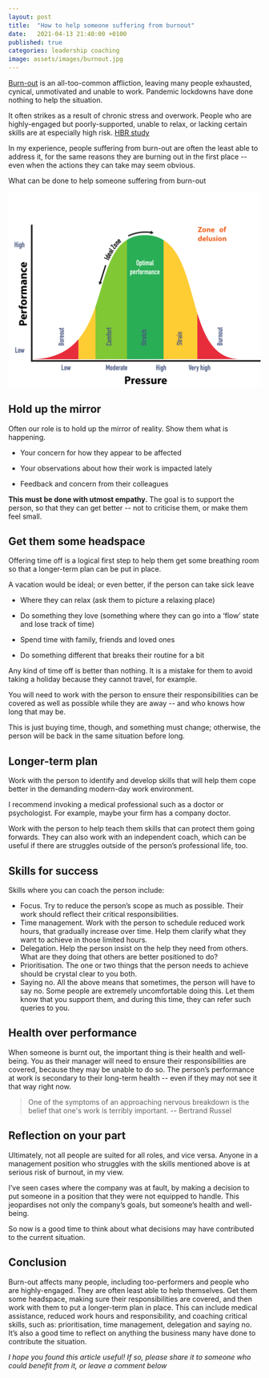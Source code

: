 ```yaml
---
layout: post
title:  "How to help someone suffering from burnout"
date:   2021-04-13 21:40:00 +0100
published: true
categories: leadership coaching
image: assets/images/burnout.jpg
---
```



[Burn-out](https://www.psychologytoday.com/us/basics/burnout) is an all-too-common affliction, leaving many people exhausted, cynical, unmotivated and unable to work. Pandemic lockdowns have done nothing to help the situation.

It often strikes as a result of chronic stress and overwork. People who are highly-engaged but poorly-supported, unable to relax, or lacking certain skills are at especially high risk. [HBR study](https://hbr.org/2018/02/1-in-5-highly-engaged-employees-is-at-risk-of-burnout)

In my experience, people suffering from burn-out are often the least able to address it, for the same reasons they are burning out in the first place -- even when the actions they can take may seem obvious.

What can be done to help someone suffering from burn-out

![Stress versus performance curve](/assets/images/stress-curve.png)

## Hold up the mirror

Often our role is to hold up the mirror of reality. Show them what is happening.

- Your concern for how they appear to be affected 

- Your observations about how their work is impacted lately

- Feedback and concern from their colleagues

**This must be done with utmost empathy.** The goal is to support the person, so that they can get better --  not to criticise them, or make them feel small.

## Get them some headspace

Offering time off is a logical first step to help them get some breathing room so that a longer-term plan can be put in place.

A vacation would be ideal; or even better, if the person can take sick leave

- Where they can relax (ask them to picture a relaxing place)

- Do something they love (something where they can go into a ‘flow’ state and lose track of time)

- Spend time with family, friends and loved ones

- Do something different that breaks their routine for a bit

Any kind of time off is better than nothing. It is a mistake for them to avoid taking a holiday because they cannot travel, for example.

You will need to work with the person to ensure their responsibilities can be covered as well as possible while they are away -- and who knows how long that may be.

This is just buying time, though, and something must change; otherwise, the person will be back in the same situation before long.

## Longer-term plan

Work with the person to identify and develop skills that will help them cope better in the demanding modern-day work environment.

I recommend invoking a medical professional such as a doctor or psychologist. For example, maybe your firm has a company doctor.

Work with the person to help teach them skills that can protect them going forwards. They can also work with an independent coach, which can be useful if there are struggles outside of the person’s professional life, too.

## Skills for success

Skills where you can coach the person include:

- Focus. Try to reduce the person’s scope as much as possible. Their work should reflect their critical responsibilities.
- Time management. Work with the person to schedule reduced work hours, that gradually increase over time. Help them clarify what they want to achieve in those limited hours.
- Delegation. Help the person insist on the help they need from others. What are they doing that others are better positioned to do?
- Prioritisation. The one or two things that the person needs to achieve should be crystal clear to you both.
- Saying no. All the above means that sometimes, the person will have to say no. Some people are extremely uncomfortable doing this. Let them know that you support them, and during this time, they can refer such queries to you.

## Health over performance 

When someone is burnt out, the important thing is their health and well-being. You as their manager will need to ensure their responsibilities are covered, because they may be unable to do so. The person’s performance at work is secondary to their long-term health -- even if they may not see it that way right now.

> One of the symptoms of an approaching nervous breakdown is the belief that one's work is terribly important. -- Bertrand Russel

## Reflection on your part

Ultimately, not all people are suited for all roles, and vice versa. Anyone in a management position who struggles with the skills mentioned above is at serious risk of burnout, in my view.

I’ve seen cases where the company was at fault, by making a decision to put someone in a position that they were not equipped to handle. This jeopardises not only the company’s goals, but someone’s health and well-being.

So now is a good time to think about what decisions may have contributed to the current situation.

## Conclusion

Burn-out affects many people, including too-performers and people who are highly-engaged. They are often least able to help themselves. Get them some headspace, making sure their responsibilities are covered, and then work with them to put a longer-term plan in place. This can include medical assistance, reduced  work hours and responsibility, and coaching critical skills, such as: prioritisation, time management, delegation and saying no. It’s also a good time to reflect on anything the business many have done to contribute the situation.

*I hope you found this article useful! If so, please share it to someone who could benefit from it, or leave a comment below*